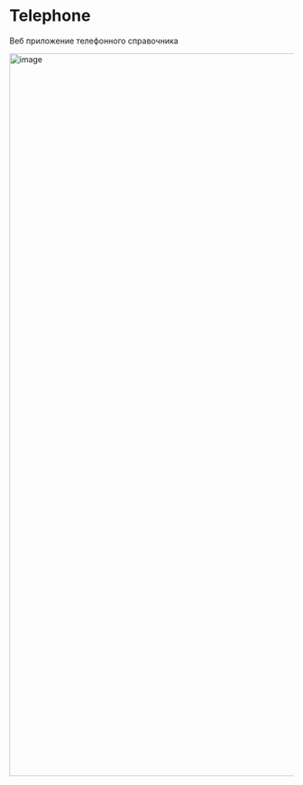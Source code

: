 # Telephone
Веб приложение телефонного справочника

<img width="1280" alt="image" src="https://github.com/monoblocker/Telephone/assets/83527368/181b808a-d7fa-4b6b-9012-ec2593debd8d">
